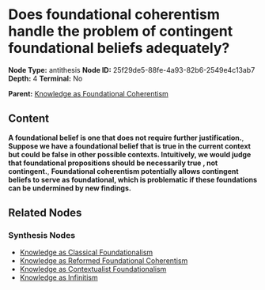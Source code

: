 # Does foundational coherentism handle the problem of contingent foundational beliefs adequately?

**Node Type:** antithesis
**Node ID:** 25f29de5-88fe-4a93-82b6-2549e4c13ab7
**Depth:** 4
**Terminal:** No

**Parent:** [Knowledge as Foundational Coherentism](knowledge-as-foundational-coherentism-synthesis-49b6f882-c3f8-47a3-bc3c-43879476213f.md)

## Content

**A foundational belief is one that does not require further justification.**, **Suppose we have a foundational belief that is true in the current context but could be false in other possible contexts. Intuitively, we would judge that foundational propositions should be necessarily true , not contingent.**, **Foundational coherentism potentially allows contingent beliefs to serve as foundational, which is problematic if these foundations can be undermined by new findings.**

## Related Nodes

### Synthesis Nodes

- [Knowledge as Classical Foundationalism](knowledge-as-classical-foundationalism-synthesis-0a717830-a37f-4292-906a-4ea7c8d53793.md)
- [Knowledge as Reformed Foundational Coherentism](knowledge-as-reformed-foundational-coherentism-synthesis-ec71dd22-aefd-40b6-b8ed-d84638db0051.md)
- [Knowledge as Contextualist Foundationalism](knowledge-as-contextualist-foundationalism-synthesis-2e481e90-3416-487f-83e6-a69cd2373990.md)
- [Knowledge as Infinitism](knowledge-as-infinitism-synthesis-28779168-8a58-4a35-ba10-27f0312088ef.md)
